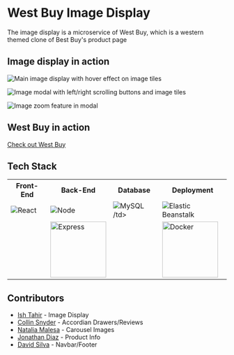 # West Buy Image Display

The image display is a microservice of West Buy, which is a western themed clone of Best Buy's product page

## Image display in action
![Main image display with hover effect on image tiles](https://media.giphy.com/media/ekvY0HGvqwlhW63Mnc/giphy.gif)

![Image modal with left/right scrolling buttons and image tiles](https://media.giphy.com/media/hosNhNMVxxXIqI1qKh/giphy.gif)

![Image zoom feature in modal](https://media.giphy.com/media/W3g8ZmYPRlEhevMlZK/giphy.gif)

## West Buy in action

[Check out West Buy](http://westbuy.org/)

## Tech Stack
<table>
  <tr>
    <th>Front-End</th>
    <th>Back-End</th>
    <th>Database</th>
    <th>Deployment</th>
  </tr>
  <tr>
    <td><img src="https://cdn4.iconfinder.com/data/icons/logos-3/600/React.js_logo-64.png" alt="React"></td>
    <td><img src="https://cdn4.iconfinder.com/data/icons/logos-3/456/nodejs-new-pantone-black-128.png" alt="Node"></td>
    <td><img src="https://cdn4.iconfinder.com/data/icons/logos-3/181/MySQL-128.png" alt="MySQL">/td>
    <td><img src="https://raw.githubusercontent.com/hratx-blue-ocean/Alcove/master/client/dist/assets/stack_images/elastic-beanstalk.png" alt="Elastic Beanstalk"></td>
  </tr>
  <tr>
    <td></td>
    <td><img src="https://raw.githubusercontent.com/hratx-blue-ocean/Alcove/master/client/dist/assets/stack_images/expressjs.png" alt="Express" width="128px"></td>
    <td></td>
    <td><img src="https://raw.githubusercontent.com/hratx-blue-ocean/Alcove/master/client/dist/assets/stack_images/docker.png" alt="Docker" width="128px"></td>
  </tr>
</table>

## Contributors
- [Ish Tahir](https://github.com/ishtahir) - Image Display
- [Collin Snyder](https://github.com/Collin-Snyder) - Accordian Drawers/Reviews
- [Natalia Malesa](https://github.com/nmalesa) - Carousel Images
- [Jonathan Diaz](https://github.com/JCDiaz1201) - Product Info
- [David Silva](https://github.com/davidsilva2841) - Navbar/Footer
